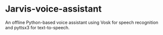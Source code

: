 # Jarvis-voice-assistant
An offline Python-based voice assistant using Vosk for speech recognition and pyttsx3 for text-to-speech.

